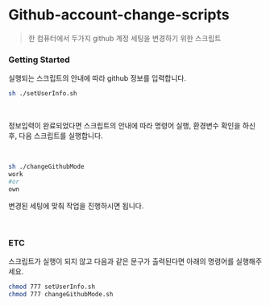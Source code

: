 # Github-account-change-scripts

> 한 컴퓨터에서 두가지 github 계정 세팅을 변경하기 위한 스크립트

### Getting Started

실행되는 스크립트의 안내에 따라 github 정보를 입력합니다.

```sh
sh ./setUserInfo.sh
```

<br/>

정보입력이 완료되었다면 스크립트의 안내에 따라 명령어 실행, 환경변수 확인을 하신 후, 다음 스크립트를 실행합니다.

<br/>

```sh
sh ./changeGithubMode
work
#or
own
```

변경된 세팅에 맞춰 작업을 진행하시면 됩니다.

<br/>

### ETC
스크립트가 실행이 되지 않고 다음과 같은 문구가 출력된다면 아래의 명령어를 실행해주세요.
```sh
chmod 777 setUserInfo.sh
chmod 777 changeGithubMode.sh
```
